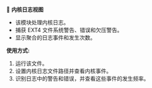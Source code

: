 🐧 **内核日志视图**

- 该模块处理内核日志。
- 捕获 EXT4 文件系统警告、错误和欠压警告。
- 显示聚合的日志事件和发生次数。

**使用方式:**
1. 运行该文件。
2. 设置内核日志文件路径并查看内核事件。
3. 识别日志中的警告和错误，并查看这些事件的发生频率。
